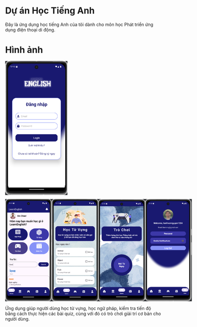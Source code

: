 # Dự án Học Tiếng Anh

Đây là ứng dụng học tiếng Anh của tôi dành cho môn học Phát triển ứng dụng điện thoại di động.

# Hình ảnh

<img src="./imageloginapp.png" alt="Giao diện đăng nhập" width="200">

<div style="display: flex; justify-content: space-around; margin-top: 10px;">
  <img src="./imagehomeapp.png" alt="Giao diện chính" width="150">
  <img src="./imagevocabulary.png" alt="Giao diện từ vựng" width="150">
  <img src="./imagegameapp.png" alt="Giao diện trò chơi" width="150">
  <img src="./imageuserapp.png" alt="Giao diện người dùng" width="150">
</div>



Ứng dụng giúp người dùng học từ vựng, học ngữ pháp, kiểm tra tiến độ bằng cách thực hiện các bài quiz, cùng với đó có trò chơi giải trí cơ bản cho người dùng.
